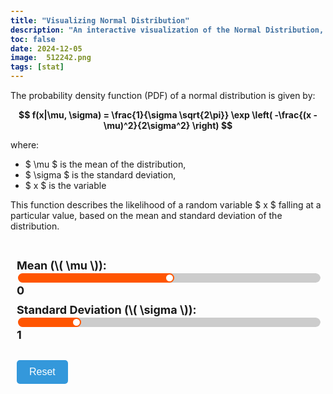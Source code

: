 ```yaml
---
title: "Visualizing Normal Distribution"
description: "An interactive visualization of the Normal Distribution, allowing users to adjust the mean and standard deviation to see how they affect the curve."
toc: false
date: 2024-12-05
image:  512242.png
tags: [stat]
---
```




The probability density function (PDF) of a normal distribution is given by:

$$
f(x|\mu, \sigma) = \frac{1}{\sigma \sqrt{2\pi}} \exp \left( -\frac{(x - \mu)^2}{2\sigma^2} \right)
$$

where:
- $ \mu $ is the mean of the distribution,
- $ \sigma $ is the standard deviation,
- $ x $ is the variable

This function describes the likelihood of a random variable $ x $ falling at a particular value, based on the mean and standard deviation of the distribution.


<div class="normal-dist-container">
    <canvas id="normal-dist-canvas"></canvas>
    <div class="controls">
        <label>
            <span>Mean (\( \mu \)):</span>
            <input id="mean-slider" type="range" min="-10" max="10" value="0" step="0.1">
            <span id="mean-value">0</span>
        </label>
        <label>
            <span>Standard Deviation (\( \sigma \)):</span>
            <input id="stddev-slider" type="range" min="0.1" max="5" value="1" step="0.1">
            <span id="stddev-value">1</span>
        </label>
        <button id="reset-button">Reset</button>
    </div>
</div>

<style>
   

    .normal-dist-container { 
        margin: 0 auto;
        max-width: 100%;
        padding: 10px;
    }

    canvas {
        display: block;
        margin: 20px auto;
        /* border-radius: 10px;
        background: #ecf0f1;
        box-shadow: 0 8px 15px rgba(0, 0, 0, 0.2); */
        max-width: 100%;
        height: auto;
    }

    .controls {
        margin: 20px auto;
    }

    label {
        display: block;
        margin: 10px auto;
        font-size: 18px;
    }

    input[type="range"] {
        width: 60%;
    }

    span {
        font-weight: bold;
    }

    button {
        margin-top: 20px;
        padding: 10px 20px;
        font-size: 16px;
        background-color: #3498db;
        color: white;
        border: none;
        border-radius: 5px;
        cursor: pointer;
        transition: background 0.3s;
    }

    button:hover {
        background-color: #2980b9;
    }






    input[type="range"] { 
  -webkit-appearance: none;
  appearance: none;  
  width: 100%;
  cursor: pointer;
  outline: none; 
  overflow: hidden;
  border-radius: 16px;
} 
input[type="range"]::-webkit-slider-runnable-track {
  height: 15px;
  background: #ccc;
  border-radius: 16px;
}
 
input[type="range"]::-moz-range-track {
  height: 15px;
  background: #ccc;
  border-radius: 16px;
}
 
input[type="range"]::-webkit-slider-thumb { 
  -webkit-appearance: none;
  appearance: none;  
  height: 15px;
  width: 15px;
  background-color: #fff;
  border-radius: 50%;
  border: 2px solid #f50; 
  box-shadow: -407px 0 0 400px #f50;
}

 
input[type="range"]::-moz-range-thumb {
  height: 15px;
  width: 15px;
  background-color: #fff;
  border-radius: 50%;
  border: 1px solid #f50; 
  box-shadow: -407px 0 0 400px #f50;
}

 
</style>

<script>
    const canvas = document.getElementById("normal-dist-canvas");
    const ctx = canvas.getContext("2d");

    const meanSlider = document.getElementById("mean-slider");
    const stddevSlider = document.getElementById("stddev-slider");
    const meanValue = document.getElementById("mean-value");
    const stddevValue = document.getElementById("stddev-value");
    const resetButton = document.getElementById("reset-button");

    let mean = parseFloat(meanSlider.value);
    let stddev = parseFloat(stddevSlider.value);

    const baselineStddev = 0.5;
    const baselineHeight = 0.7;

    const axisMargin = 50; // Margin for axis labels
    const gridSpacing = 50; // Spacing between grid lines
    const yAxisRange = 10; // Vertical range for numbers

    function resizeCanvas() {
        const containerWidth = document.querySelector(".normal-dist-container").clientWidth;
        canvas.width = containerWidth;
        canvas.height = containerWidth * 0.6;
        drawNormalDistribution();
    }

    window.addEventListener("resize", resizeCanvas);
    resizeCanvas();

    function gaussian(x, mean, stddev) {
        const exponent = -((x - mean) ** 2) / (2 * stddev ** 2);
        return (1 / (stddev * Math.sqrt(2 * Math.PI))) * Math.exp(exponent);
    }

    function drawGrid() {
        ctx.beginPath();
        ctx.strokeStyle = "#BDC3C7";
        ctx.lineWidth = 0.5;

        // Draw vertical grid lines
        for (let x = axisMargin; x < canvas.width - axisMargin; x += gridSpacing) {
            ctx.moveTo(x, axisMargin);
            ctx.lineTo(x, canvas.height - axisMargin);
        }

        // Draw horizontal grid lines
        for (let y = axisMargin; y < canvas.height - axisMargin; y += gridSpacing) {
            ctx.moveTo(axisMargin, y);
            ctx.lineTo(canvas.width - axisMargin, y);
        }
        
        ctx.stroke();
    }

    function drawNormalDistribution() {
        ctx.clearRect(0, 0, canvas.width, canvas.height);
        drawGrid();

        const maxY = gaussian(mean, mean, stddev);
        const scaleX = (canvas.width - 2 * axisMargin) / 20; // Scale for the X axis
        const scaleY = (canvas.height * baselineHeight * (baselineStddev / stddev)) / maxY; // Scale for the Y axis

        ctx.beginPath();
        ctx.moveTo(axisMargin, canvas.height - axisMargin);

        for (let x = -yAxisRange; x <= yAxisRange; x += 0.01) {
            const px = axisMargin + (x + yAxisRange) * scaleX; // Convert to pixel
            const py = canvas.height - axisMargin - gaussian(x, mean, stddev) * scaleY; // Convert to pixel

            ctx.lineTo(px, py);
        }

        ctx.lineTo(canvas.width - axisMargin, canvas.height - axisMargin);
        ctx.closePath();

        ctx.fillStyle = "#3498db";
        ctx.fill();

        ctx.beginPath();
        ctx.strokeStyle = getComputedStyle(document.documentElement).getPropertyValue('--ts');
        ctx.lineWidth = 2;

        ctx.moveTo(axisMargin, canvas.height - axisMargin);
        ctx.lineTo(canvas.width - axisMargin, canvas.height - axisMargin);
        ctx.moveTo(canvas.width / 2, axisMargin);
        ctx.lineTo(canvas.width / 2, canvas.height - axisMargin);

        ctx.stroke();

        // Move the text to the top-right corner
        ctx.fillStyle = getComputedStyle(document.documentElement).getPropertyValue('--t');
        ctx.font = "14px Arial";
        ctx.textAlign = "right";
        ctx.fillText("Mean (\u03BC): " + mean.toFixed(1), canvas.width - 10, 20);
        ctx.fillText("Standard Deviation (\u03C3): " + stddev.toFixed(1), canvas.width - 10, 40);

        // Draw axis numbers outside the grid
        ctx.fillStyle = getComputedStyle(document.documentElement).getPropertyValue('--t');
        ctx.font = "12px Arial";
        ctx.textAlign = "center";
        ctx.textBaseline = "middle";

        // Draw X axis numbers
        for (let x = -yAxisRange; x <= yAxisRange; x++) {
            const px = axisMargin + (x + yAxisRange) * scaleX;
            ctx.fillText(x.toFixed(1), px, canvas.height - axisMargin + 20); // Position below the X axis
        }

        // Draw Y axis numbers
        for (let y = -yAxisRange; y <= yAxisRange; y++) {
            const py = canvas.height - axisMargin - y * gridSpacing;
            if (py >= axisMargin && py <= canvas.height - axisMargin) {
                ctx.fillText(y.toFixed(1), axisMargin - 20, py); // Position left of the Y axis
            }
        }
    }

    function updateVisualization() {
        mean = parseFloat(meanSlider.value);
        stddev = parseFloat(stddevSlider.value);

        meanValue.textContent = mean.toFixed(1);
        stddevValue.textContent = stddev.toFixed(1);

        drawNormalDistribution();
    }

    meanSlider.addEventListener("input", updateVisualization);
    stddevSlider.addEventListener("input", updateVisualization);

    resetButton.addEventListener("click", () => {
        meanSlider.value = "0";
        stddevSlider.value = "1";
        updateVisualization();
    });

    drawNormalDistribution();
</script>
